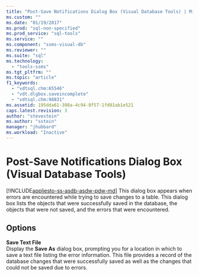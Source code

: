 ```yaml
---
title: "Post-Save Notifications Dialog Box (Visual Database Tools) | Microsoft Docs"
ms.custom: ""
ms.date: "01/19/2017"
ms.prod: "sql-non-specified"
ms.prod_service: "sql-tools"
ms.service: ""
ms.component: "ssms-visual-db"
ms.reviewer: ""
ms.suite: "sql"
ms.technology: 
  - "tools-ssms"
ms.tgt_pltfrm: ""
ms.topic: "article"
f1_keywords: 
  - "vdtsql.chm:65546"
  - "vdt.dlgbox.saveincomplete"
  - "vdtsql.chm:98831"
ms.assetid: 195dda61-308a-4c94-8f57-1fd01ab1e521
caps.latest.revision: 3
author: "stevestein"
ms.author: "sstein"
manager: "jhubbard"
ms.workload: "Inactive"
---
```

# Post-Save Notifications Dialog Box (Visual Database Tools)
[!INCLUDE[appliesto-ss-asdb-asdw-pdw-md](../../includes/appliesto-ss-asdb-asdw-pdw-md.md)]
This dialog box appears when errors are encountered while trying to save changes to a table. This dialog box lists the objects that were successfully saved in the database, the objects that were not saved, and the errors that were encountered.  
  
## Options  
**Save Text File**  
Display the **Save As** dialog box, prompting you for a location in which to save a text file listing the error information. This file provides a record of the database changes that were successfully saved as well as the changes that could not be saved due to errors.  
  
